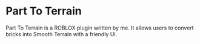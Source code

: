 # Part To Terrain
Part To Terrain is a ROBLOX plugin written by me. It allows users to convert bricks into Smooth Terrain with a friendly UI.
